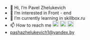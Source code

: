- 👋 Hi, I’m Pavel Zhelukevich
- 👀 I’m interested in Front - end
- 🌱 I’m currently learning in skillbox.ru
- 📫 How to reach me [<img widht="20" height="20" src="https://user-images.githubusercontent.com/100149928/195886673-d9189b0c-3804-4636-a142-08d380fc29ba.png">](https://t.me/zhelukevich)  [<img widht="20" height="20" src="https://user-images.githubusercontent.com/100149928/195888049-ac5fb6b3-1b26-43bd-90ba-d5076c1b4165.png">](https://join.skype.com/invite/zkDRcgWXSFDP) [<img widht="20" height="20" src="https://user-images.githubusercontent.com/100149928/195888938-d0e74ec1-0788-46d6-a93c-73a577a7da15.png">](https://www.linkedin.com/in/pavelzhelukevich/)
- [pashazhelukevich1@yandex.by](pashazhelukevich1@yandex.by)

 
